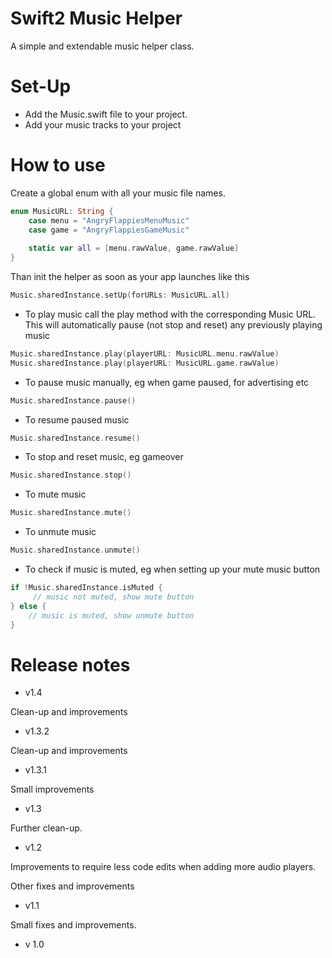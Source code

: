 # Swift2 Music Helper

A simple and extendable music helper class.

# Set-Up

- Add the Music.swift file to your project.
- Add your music tracks to your project

# How to use

Create a global enum with all your music file names.

```swift
enum MusicURL: String {
    case menu = "AngryFlappiesMenuMusic"
    case game = "AngryFlappiesGameMusic"
    
    static var all = [menu.rawValue, game.rawValue]
}
```

Than init the helper as soon as your app launches like this

```swift
Music.sharedInstance.setUp(forURLs: MusicURL.all)
```

- To play music call the play method with the corresponding Music URL. This will automatically pause (not stop and reset) any previously playing music
```swift
Music.sharedInstance.play(playerURL: MusicURL.menu.rawValue)
Music.sharedInstance.play(playerURL: MusicURL.game.rawValue)
```

- To pause music manually, eg when game paused, for advertising etc
```swift
Music.sharedInstance.pause()
```

- To resume paused music
```swift
Music.sharedInstance.resume()
```

- To stop and reset music, eg gameover
```swift
Music.sharedInstance.stop()
```

- To mute music
```swift
Music.sharedInstance.mute()
```

- To unmute music
```swift
Music.sharedInstance.unmute()
```

- To check if music is muted, eg when setting up your mute music button
```swift
if !Music.sharedInstance.isMuted {
     // music not muted, show mute button
} else {
    // music is muted, show unmute button
}
```

# Release notes

- v1.4

Clean-up and improvements

- v1.3.2

Clean-up and improvements

- v1.3.1

Small improvements

- v1.3

Further clean-up.

- v1.2

Improvements to require less code edits when adding more audio players.

Other fixes and improvements

- v1.1

Small fixes and improvements.

- v 1.0
